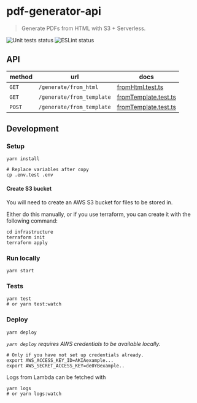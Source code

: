 # pdf-generator-api

> Generate PDFs from HTML with S3 + Serverless.

![Unit tests status](https://github.com/tomfa/pdf-generator-api/actions/workflows/tests.yml/badge.svg)
![ESLint status](https://github.com/tomfa/pdf-generator-api/actions/workflows/lint.yml/badge.svg)

## API

| method | url                       | docs                                                                                                                       |
| ------ | ------------------------- | -------------------------------------------------------------------------------------------------------------------------- |
| `GET`  | `/generate/from_html`     | [fromHtml.test.ts](https://github.com/tomfa/pdf-generator-api/blob/master/src/endpoints/generate/fromHtml.test.ts)         |
| `GET`  | `/generate/from_template` | [fromTemplate.test.ts](https://github.com/tomfa/pdf-generator-api/blob/master/src/endpoints/generate/fromTemplate.test.ts) |
| `POST` | `/generate/from_template` | [fromTemplate.test.ts](https://github.com/tomfa/pdf-generator-api/blob/master/src/endpoints/generate/fromTemplate.test.ts) |

## Development

### Setup

```
yarn install

# Replace variables after copy
cp .env.test .env
```

#### Create S3 bucket

You will need to create an AWS S3 bucket for files to be stored in.

Either do this manually, or if you use terraform, you can create it with the following command:

```
cd infrastructure
terraform init
terraform apply
```

### Run locally

```
yarn start
```

### Tests

```
yarn test
# or yarn test:watch
```

### Deploy

```
yarn deploy
```

_`yarn deploy` requires AWS credentials to be available locally._

```
# Only if you have not set up credentials already.
export AWS_ACCESS_KEY_ID=AKIAexample...
export AWS_SECRET_ACCESS_KEY=de0YBexample..
```

Logs from Lambda can be fetched with

```
yarn logs
# or yarn logs:watch
```
